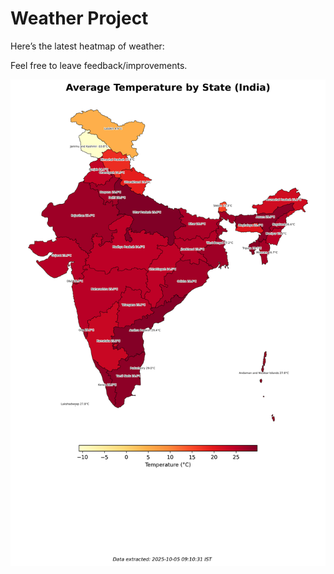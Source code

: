 # Weather Project

Here’s the latest heatmap of weather:

Feel free to leave feedback/improvements.

![India Heatmap](docs/assets/india_heatmap.png?v=E1E8B1)
